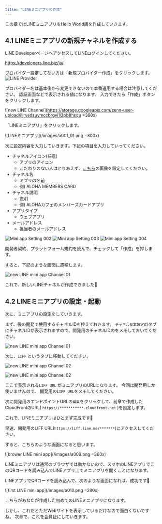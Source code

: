 ```yaml
---
title: "LINEミニアプリの作成"
---
```


この章ではLINEミニアプリをHello World版を作成していきます。

## 4.1 LINEミニアプリの新規チャネルを作成する
LINE DeveloperページへアクセスしてLINEログインしてください。
    
https://developers.line.biz/ja/
    
プロバイダー設定してない方は「新規プロバイダー作成」をクリックします。
![LINE Provider](https://storage.googleapis.com/zenn-user-upload/azi8p99xha19emtr5zvxqqa3bhfo)

プロバイダー名は基本後から変更できないので本番運用する場合は注意してください。
認証画面などで表示される値になります。
入力できたら「作成」ボタンをクリックします。

![new LINE Channel](https://storage.googleapis.com/zenn-user-upload/iljryedsuymccbrgvi1i2pb8hsqu =360x)

「LINEミニアプリ」をクリックします。

![LINEミニアプリ](/images/a001_01.png =800x)

次に設定内容を入力していきます。下記の項目を入力していってください。

* チャネルアイコン(任意)
    * アプリのアイコン
    * こだわりのない人はとりあえず、[こちら](https://github.com/Arahabica/line-mini-app-hands-on/blob/main/resources/icon.png)の画像を設定してください。
* チャネル名
    * アプリの名前
    * 例) ALOHA MEMBERS CARD 
* チャネル説明
    * 説明
    * 例) ALOHAカフェのメンバーズカードアプリ
* アプリタイプ
    * ウェブアプリ
* メールアドレス
    * 担当者のメールアドレス

![Mini app Setting 002](/images/a002_01.png)
![Mini app Setting 003](/images/a003_01.png)
![Mini app Setting 004](/images/a004_01.png)


開発者契約、プラットフォーム規約を読んで、チェックして「作成」を押します。

すると、下記のような画面に遷移します。

![new LINE mini app Channel 01](/images/a006_01.png)

これで、新しいLINEチャネルが作成できました🎉

## 4.2 LINEミニアプリの設定・起動

次に、ミニアプリの設定をしていきます。

まず、後の開発で使用するチャネルIDを控えておきます。
`チャネル基本設定`のタブにチャネルIDが表示されますので、開発用のチャネルIDのをメモしておいてください。

![new LINE mini app Channel 01](/images/a006_02.png)


次に、`LIFF` というタブに移動してください。


![new LINE mini app Channel 02](/images/a007_01.png)

![new LINE mini app Channel 02](/images/a008_01.png)

ここで表示される`LIFF URL` がミニアプリのURLになります。
今回は開発用しか使いませんので、 開発用の`LIFF URL`をメモしてください。

次に開発用のエンドポイントURLの`編集`をクリックして、前章で作成したCloudFrontのURL( `https://***********.cloudfront.net` )を設定します。

これで、LINEミニアプリはひとまず完成です🎉

早速、開発用のLIFF URL(`https://liff.line.me/*******`)にアクセスしてください。

すると、こちらのような画面になると思います。

![brower LINE mini app](/images/a009.png =360x)

LINEミニアプリは通常のブラウザでは動かないので、スマホのLINEアプリでこのQRコードを読み込んでLINEアプリ上でミニアプリを開くことになります。

LINEアプリでQRコードを読み込んで、次のような画面になれば、成功です🎉


![first LINE mini app](/images/a010.png =280x)

こちらがあなたが作成した初めてのLINEミニアプリになります。

しかし、これだとただWebサイトを表示しているだけなので面白くないですね。
次章で、これを会員証にしていきます。
